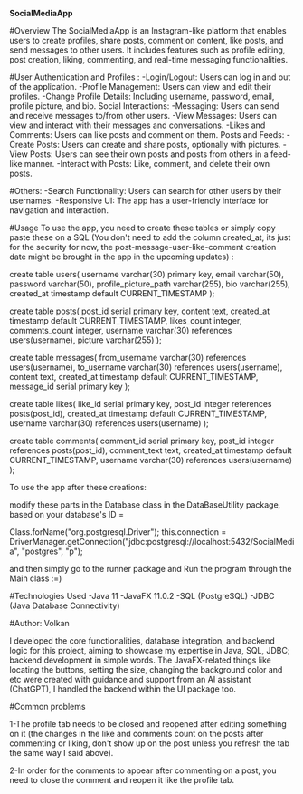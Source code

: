 **SocialMediaApp**

#Overview
The SocialMediaApp is an Instagram-like platform that enables users to create profiles, share posts, comment on content, like posts, and send messages to other users. It includes features such as profile editing, post creation, liking, commenting, and real-time messaging functionalities.

#User Authentication and Profiles :
-Login/Logout: Users can log in and out of the application.
-Profile Management: Users can view and edit their profiles.
-Change Profile Details: Including username, password, email, profile picture, and bio.
Social Interactions:
-Messaging: Users can send and receive messages to/from other users.
-View Messages: Users can view and interact with their messages and conversations.
-Likes and Comments: Users can like posts and comment on them.
Posts and Feeds:
-Create Posts: Users can create and share posts, optionally with pictures.
-View Posts: Users can see their own posts and posts from others in a feed-like manner.
-Interact with Posts: Like, comment, and delete their own posts.

#Others:
-Search Functionality: Users can search for other users by their usernames.
-Responsive UI: The app has a user-friendly interface for navigation and interaction.


#Usage
To use the app, you need to create these tables or simply copy paste these on a SQL (You don't need to add the column created_at, its just for the security for now, the post-message-user-like-comment creation date might be brought in the app in the upcoming updates) :

create table users(
	username varchar(30) primary key,
	email varchar(50), password varchar(50),
	profile_picture_path varchar(255),
	bio varchar(255),
	created_at timestamp default CURRENT_TIMESTAMP
);

create table posts(
  post_id serial primary key,
  content text,
  created_at timestamp default CURRENT_TIMESTAMP,
  likes_count integer,
  comments_count integer,
  username varchar(30) references users(username),
  picture varchar(255)
);

create table messages(
  from_username varchar(30) references users(username),
  to_username varchar(30) references users(username),
  content text,
  created_at timestamp default CURRENT_TIMESTAMP,
  message_id serial primary key
);

create table likes(
  like_id serial primary key,
  post_id integer references posts(post_id),
  created_at timestamp default CURRENT_TIMESTAMP,
  username varchar(30) references users(username)
);

create table comments(
  comment_id serial primary key,
  post_id integer references posts(post_id), 
  comment_text text,
  created_at timestamp default CURRENT_TIMESTAMP,
  username varchar(30) references users(username)
);

To use the app after these creations:

modify these parts in the Database class in the DataBaseUtility package, based on your database's ID = 

Class.forName("org.postgresql.Driver");
this.connection = DriverManager.getConnection("jdbc:postgresql://localhost:5432/SocialMedia", "postgres", "p");

and then simply go to the runner package and Run the program through the Main class :=)


#Technologies Used
-Java 11
-JavaFX 11.0.2
-SQL (PostgreSQL)
-JDBC (Java Database Connectivity)

#Author: Volkan


I developed the core functionalities, database integration, and backend logic for this project, aiming to showcase my expertise in Java, SQL, JDBC; backend development in simple words. The JavaFX-related things like locating the buttons, setting the size, changing the background color and etc were created with guidance and support from an AI assistant (ChatGPT), I handled the backend within the UI package too.


#Common problems

1-The profile tab needs to be closed and reopened after editing something on it (the changes in the like and comments count on the posts after commenting or liking, don't show up on the post unless you refresh the tab the same way I said above).

2-In order for the comments to appear after commenting on a post, you need to close the comment and reopen it like the profile tab.


